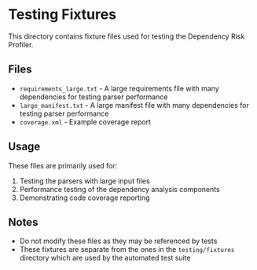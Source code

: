 # Testing Fixtures

This directory contains fixture files used for testing the Dependency Risk Profiler.

## Files

- `requirements_large.txt` - A large requirements file with many dependencies for testing parser performance
- `large_manifest.txt` - A large manifest file with many dependencies for testing parser performance
- `coverage.xml` - Example coverage report

## Usage

These files are primarily used for:
1. Testing the parsers with large input files
2. Performance testing of the dependency analysis components
3. Demonstrating code coverage reporting

## Notes

- Do not modify these files as they may be referenced by tests
- These fixtures are separate from the ones in the `testing/fixtures` directory which are used by the automated test suite